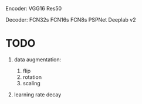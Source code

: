 Encoder:
	VGG16
	Res50

Decoder:
	FCN32s
	FCN16s
	FCN8s
	PSPNet
	Deeplab v2

# TODO
1. data augmentation:
    1. flip
    2. rotation
    3. scaling

2. learning rate decay

